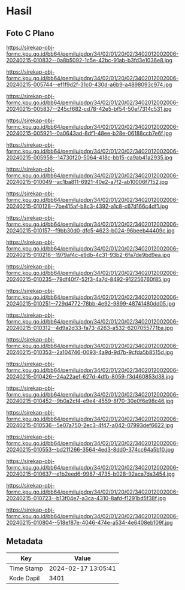 # Hasil

## Foto C Plano

https://sirekap-obj-formc.kpu.go.id/bb64/pemilu/pdpr/34/02/01/20/02/3402012002006-20240215-010832--0a8b5092-1c5e-42bc-91ab-b3fd3e1036e8.jpg

https://sirekap-obj-formc.kpu.go.id/bb64/pemilu/pdpr/34/02/01/20/02/3402012002006-20240215-005744--ef1f9d2f-31c0-430d-a6b9-a4898093c974.jpg

https://sirekap-obj-formc.kpu.go.id/bb64/pemilu/pdpr/34/02/01/20/02/3402012002006-20240215-005837--245cf682-cd78-42e5-bf54-50ef7314c531.jpg

https://sirekap-obj-formc.kpu.go.id/bb64/pemilu/pdpr/34/02/01/20/02/3402012002006-20240215-005921--0a0643ad-8df1-48ee-b28e-06188ccb7e6f.jpg

https://sirekap-obj-formc.kpu.go.id/bb64/pemilu/pdpr/34/02/01/20/02/3402012002006-20240215-005958--14730f20-5064-418c-bb15-ca9ab41a2935.jpg

https://sirekap-obj-formc.kpu.go.id/bb64/pemilu/pdpr/34/02/01/20/02/3402012002006-20240215-010049--ac1ba811-6921-40e2-a7f2-ab10006f7152.jpg

https://sirekap-obj-formc.kpu.go.id/bb64/pemilu/pdpr/34/02/01/20/02/3402012002006-20240215-010128--7be415af-b8c3-4392-a1c8-c67d166c4df1.jpg

https://sirekap-obj-formc.kpu.go.id/bb64/pemilu/pdpr/34/02/01/20/02/3402012002006-20240215-010157--f9bb30d0-dfc5-4623-b024-96beeb44409c.jpg

https://sirekap-obj-formc.kpu.go.id/bb64/pemilu/pdpr/34/02/01/20/02/3402012002006-20240215-010216--1979af4c-e9db-4c31-93b2-6fa7de9bd9ea.jpg

https://sirekap-obj-formc.kpu.go.id/bb64/pemilu/pdpr/34/02/01/20/02/3402012002006-20240215-010235--79df40f7-52f3-4a7d-8492-912256760f85.jpg

https://sirekap-obj-formc.kpu.go.id/bb64/pemilu/pdpr/34/02/01/20/02/3402012002006-20240215-010251--729d4772-78bb-4e92-9899-48741480dd05.jpg

https://sirekap-obj-formc.kpu.go.id/bb64/pemilu/pdpr/34/02/01/20/02/3402012002006-20240215-010312--4d9a2d33-fa73-4263-a532-6207055771ba.jpg

https://sirekap-obj-formc.kpu.go.id/bb64/pemilu/pdpr/34/02/01/20/02/3402012002006-20240215-010353--2a104746-0093-4a9d-9d7b-9cfda5b8515d.jpg

https://sirekap-obj-formc.kpu.go.id/bb64/pemilu/pdpr/34/02/01/20/02/3402012002006-20240215-010426--24a22aef-627d-4dfb-8059-f3d460853d38.jpg

https://sirekap-obj-formc.kpu.go.id/bb64/pemilu/pdpr/34/02/01/20/02/3402012002006-20240215-010452--9b0a2cf4-e9e4-4559-8f70-30e0f6e98c46.jpg

https://sirekap-obj-formc.kpu.go.id/bb64/pemilu/pdpr/34/02/01/20/02/3402012002006-20240215-010536--5e07a750-2ec3-4f47-a042-07993def6622.jpg

https://sirekap-obj-formc.kpu.go.id/bb64/pemilu/pdpr/34/02/01/20/02/3402012002006-20240215-010553--bd211266-3564-4ed3-8dd0-374cc64a5b10.jpg

https://sirekap-obj-formc.kpu.go.id/bb64/pemilu/pdpr/34/02/01/20/02/3402012002006-20240215-010637--e1b2eed6-9987-4735-b028-92aca7da3454.jpg

https://sirekap-obj-formc.kpu.go.id/bb64/pemilu/pdpr/34/02/01/20/02/3402012002006-20240215-010723--b13f04e7-a3ca-4310-8afd-f1291bd5f38f.jpg

https://sirekap-obj-formc.kpu.go.id/bb64/pemilu/pdpr/34/02/01/20/02/3402012002006-20240215-010804--518ef87e-4046-474e-a534-4e6408eb109f.jpg


## Metadata

| Key        | Value               |
| ---------- | ------------------- |
| Time Stamp | 2024-02-17 13:05:41 |
| Kode Dapil | 3401                |



